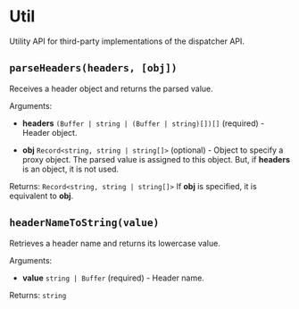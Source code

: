 ﻿# Util

Utility API for third-party implementations of the dispatcher API.

## `parseHeaders(headers, [obj])`

Receives a header object and returns the parsed value.

Arguments:

- **headers** `(Buffer | string | (Buffer | string)[])[]` (required) - Header object.

- **obj** `Record<string, string | string[]>` (optional) - Object to specify a proxy object. The parsed value is assigned to this object. But, if **headers** is an object, it is not used.

Returns: `Record<string, string | string[]>` If **obj** is specified, it is equivalent to **obj**.

## `headerNameToString(value)`

Retrieves a header name and returns its lowercase value.

Arguments:

- **value** `string | Buffer` (required) - Header name.

Returns: `string`
